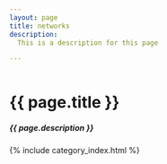 ```yaml
---
layout: page
title: networks
description:
  This is a description for this page

---
```


<div class="post">

  <div style="overflow: hidden;">
  <h1 class="post-title">{{ page.title }}</h1>
  <h5 class="post-description">{{ page.description }}</h5>
  
  {% include category_index.html %}

  

  </div>
</div>



